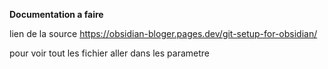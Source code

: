 **Documentation a faire**

lien de la source
https://obsidian-bloger.pages.dev/git-setup-for-obsidian/

pour voir tout les fichier aller dans les parametre 

